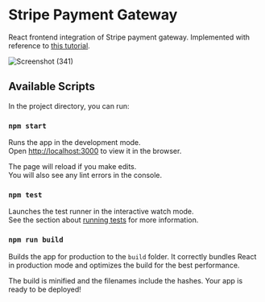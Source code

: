 # Stripe Payment Gateway

React frontend integration of Stripe payment gateway. Implemented with reference to [this tutorial](https://www.cluemediator.com/integrate-stripe-payment-gateway-in-react).

![Screenshot (341)](https://user-images.githubusercontent.com/68691231/115967275-60cd5180-a54f-11eb-80bf-c1032ff6bda2.png)

## Available Scripts

In the project directory, you can run:

### `npm start`

Runs the app in the development mode.\
Open [http://localhost:3000](http://localhost:3000) to view it in the browser.

The page will reload if you make edits.\
You will also see any lint errors in the console.

### `npm test`

Launches the test runner in the interactive watch mode.\
See the section about [running tests](https://facebook.github.io/create-react-app/docs/running-tests) for more information.

### `npm run build`

Builds the app for production to the `build` folder.
It correctly bundles React in production mode and optimizes the build for the best performance.

The build is minified and the filenames include the hashes.
Your app is ready to be deployed!
